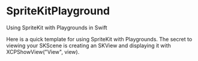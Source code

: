 SpriteKitPlayground
===================

Using SpriteKit with Playgrounds in Swift

Here is a quick template for using SpriteKit with Playgrounds. The secret to viewing your SKScene is creating an SKView and displaying it with XCPShowView("View", view).
